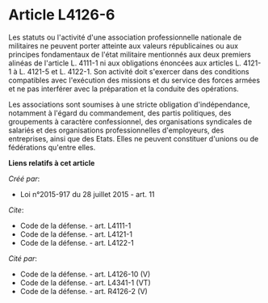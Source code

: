 # Article L4126-6

Les statuts ou l'activité d'une association professionnelle nationale de militaires ne peuvent porter atteinte aux valeurs
républicaines ou aux principes fondamentaux de l'état militaire mentionnés aux deux premiers alinéas de l'article L. 4111-1
ni aux obligations énoncées aux articles L. 4121-1 à L. 4121-5 et L. 4122-1. Son activité doit s'exercer dans des conditions
compatibles avec l'exécution des missions et du service des forces armées et ne pas interférer avec la préparation et la
conduite des opérations. 

Les associations sont soumises à une stricte obligation d'indépendance, notamment à l'égard du commandement, des partis
politiques, des groupements à caractère confessionnel, des organisations syndicales de salariés et des organisations
professionnelles d'employeurs, des entreprises, ainsi que des Etats. Elles ne peuvent constituer d'unions ou de fédérations
qu'entre elles.

**Liens relatifs à cet article**

_Créé par_:

  - Loi n°2015-917 du 28 juillet 2015 - art. 11

_Cite_:

  - Code de la défense. - art. L4111-1
  - Code de la défense. - art. L4121-1
  - Code de la défense. - art. L4122-1

_Cité par_:

  - Code de la défense. - art. L4126-10 (V)
  - Code de la défense. - art. L4341-1 (VT)
  - Code de la défense. - art. R4126-2 (V)
